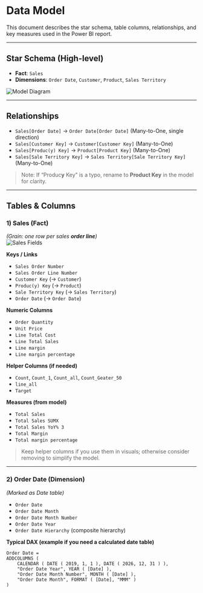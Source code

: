 # Data Model

This document describes the star schema, table columns, relationships, and key measures used in the Power BI report.

---

## Star Schema (High-level)
- **Fact**: `Sales`
- **Dimensions**: `Order Date`, `Customer`, `Product`, `Sales Territory`

![Model Diagram](./model-diagram.png)

---

## Relationships
- `Sales[Order Date]` → `Order Date[Order Date]` (Many-to-One, single direction)
- `Sales[Customer Key]` → `Customer[Customer Key]` (Many-to-One)
- `Sales[Produc(y) Key]` → `Product[Product Key]` (Many-to-One)
- `Sales[Sale Territory Key]` → `Sales Territory[Sale Territory Key]` (Many-to-One)

> Note: If “Produc**y** Key” is a typo, rename to **Product Key** in the model for clarity.

---

## Tables & Columns

### 1) Sales (Fact)
*(Grain: one row per sales **order line**)*  
![Sales Fields](./sales-fields.png)

**Keys / Links**
- `Sales Order Number`
- `Sales Order Line Number`
- `Customer Key` (→ `Customer`)
- `Produc(y) Key` (→ `Product`)
- `Sale Territory Key` (→ `Sales Territory`)
- `Order Date` (→ `Order Date`)

**Numeric Columns**
- `Order Quantity`
- `Unit Price`
- `Line Total Cost`
- `Line Total Sales`
- `Line margin`
- `Line margin percentage`

**Helper Columns (if needed)**
- `Count`, `Count_1`, `Count_all`, `Count_Geater_50`
- `line_all`
- `Target`

**Measures (from model)**
- `Total Sales`
- `Total Sales SUMX`
- `Total Sales YoY% 3`
- `Total Margin`
- `Total margin percentage`

> Keep helper columns if you use them in visuals; otherwise consider removing to simplify the model.

---

### 2) Order Date (Dimension)
*(Marked as Date table)*
- `Order Date`
- `Order Date Month`
- `Order Date Month Number`
- `Order Date Year`
- `Order Date Hierarchy` (composite hierarchy)

**Typical DAX (example if you need a calculated date table)**
```DAX
Order Date =
ADDCOLUMNS (
    CALENDAR ( DATE ( 2019, 1, 1 ), DATE ( 2026, 12, 31 ) ),
    "Order Date Year", YEAR ( [Date] ),
    "Order Date Month Number", MONTH ( [Date] ),
    "Order Date Month", FORMAT ( [Date], "MMM" )
)
